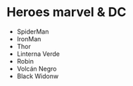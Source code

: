 # Heroes marvel & DC

- SpiderMan
- IronMan
- Thor
- Linterna Verde
- Robin
- Volcán Negro
- Black Widonw
